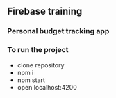 ## Firebase training
### Personal budget tracking app

### To run the project
- clone repository
- npm i
- npm start
- open localhost:4200
